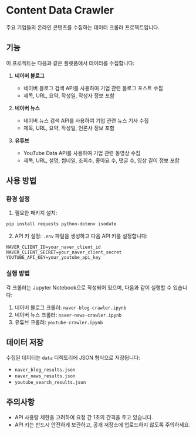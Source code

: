 # Content Data Crawler

주요 기업들의 온라인 콘텐츠를 수집하는 데이터 크롤러 프로젝트입니다.

## 기능

이 프로젝트는 다음과 같은 플랫폼에서 데이터를 수집합니다:

1. **네이버 블로그**
   - 네이버 블로그 검색 API를 사용하여 기업 관련 블로그 포스트 수집
   - 제목, URL, 요약, 작성일, 작성자 정보 포함

2. **네이버 뉴스**
   - 네이버 뉴스 검색 API를 사용하여 기업 관련 뉴스 기사 수집
   - 제목, URL, 요약, 작성일, 언론사 정보 포함

3. **유튜브**
   - YouTube Data API를 사용하여 기업 관련 동영상 수집
   - 제목, URL, 설명, 썸네일, 조회수, 좋아요 수, 댓글 수, 영상 길이 정보 포함

## 사용 방법

### 환경 설정

1. 필요한 패키지 설치:
```bash
pip install requests python-dotenv isodate
```

2. API 키 설정:
`.env` 파일을 생성하고 다음 API 키를 설정합니다:
```
NAVER_CLIENT_ID=your_naver_client_id
NAVER_CLIENT_SECRET=your_naver_client_secret
YOUTUBE_API_KEY=your_youtube_api_key
```

### 실행 방법

각 크롤러는 Jupyter Notebook으로 작성되어 있으며, 다음과 같이 실행할 수 있습니다:

1. 네이버 블로그 크롤러: `naver-blog-crawler.ipynb`
2. 네이버 뉴스 크롤러: `naver-news-crawler.ipynb`
3. 유튜브 크롤러: `youtube-crawler.ipynb`

## 데이터 저장

수집된 데이터는 `data` 디렉토리에 JSON 형식으로 저장됩니다:
- `naver_blog_results.json`
- `naver_news_results.json`
- `youtube_search_results.json`

## 주의사항

- API 사용량 제한을 고려하여 요청 간 1초의 간격을 두고 있습니다.
- API 키는 반드시 안전하게 보관하고, 공개 저장소에 업로드하지 않도록 주의하세요.